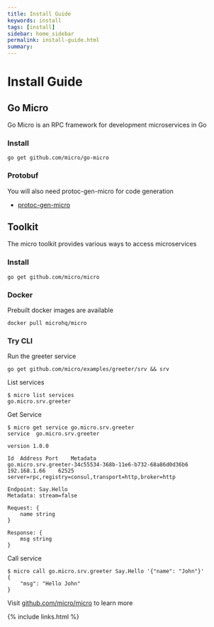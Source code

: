 ```yaml
---
title: Install Guide
keywords: install
tags: [install]
sidebar: home_sidebar
permalink: install-guide.html
summary: 
---
```


# Install Guide

## Go Micro

Go Micro is an RPC framework for development microservices in Go

### Install

```
go get github.com/micro/go-micro
```

### Protobuf

You will also need protoc-gen-micro for code generation

- [protoc-gen-micro](https://github.com/micro/protoc-gen-micro)

## Toolkit

The micro toolkit provides various ways to access microservices

### Install

```
go get github.com/micro/micro
```

### Docker

Prebuilt docker images are available

```
docker pull microhq/micro
```

### Try CLI

Run the greeter service

```shell
go get github.com/micro/examples/greeter/srv && srv
```

List services

```shell
$ micro list services
go.micro.srv.greeter
```

Get Service

```shell
$ micro get service go.micro.srv.greeter
service  go.micro.srv.greeter

version 1.0.0

Id	Address	Port	Metadata
go.micro.srv.greeter-34c55534-368b-11e6-b732-68a86d0d36b6	192.168.1.66	62525	server=rpc,registry=consul,transport=http,broker=http

Endpoint: Say.Hello
Metadata: stream=false

Request: {
	name string
}

Response: {
	msg string
}
```

Call service

```shell
$ micro call go.micro.srv.greeter Say.Hello '{"name": "John"}'
{
	"msg": "Hello John"
}
```

Visit [github.com/micro/micro](https://github.com/micro/micro) to learn more

{% include links.html %}
